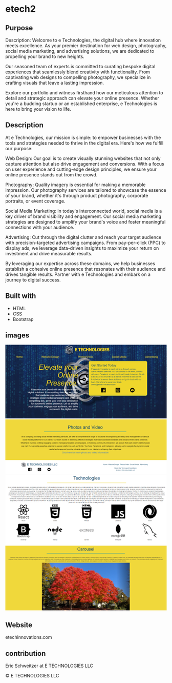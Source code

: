 # etech2

## Purpose

Description:
Welcome to e Technologies, the digital hub where innovation meets excellence. As your premier destination for web design, photography, social media marketing, and advertising solutions, we are dedicated to propelling your brand to new heights.

Our seasoned team of experts is committed to curating bespoke digital experiences that seamlessly blend creativity with functionality. From captivating web designs to compelling photography, we specialize in crafting visuals that leave a lasting impression.

Explore our portfolio and witness firsthand how our meticulous attention to detail and strategic approach can elevate your online presence. Whether you're a budding startup or an established enterprise, e Technologies is here to bring your vision to life.


## Description
At e Technologies, our mission is simple: to empower businesses with the tools and strategies needed to thrive in the digital era. Here's how we fulfill our purpose:

Web Design: Our goal is to create visually stunning websites that not only capture attention but also drive engagement and conversions. With a focus on user experience and cutting-edge design principles, we ensure your online presence stands out from the crowd.

Photography: Quality imagery is essential for making a memorable impression. Our photography services are tailored to showcase the essence of your brand, whether it's through product photography, corporate portraits, or event coverage.

Social Media Marketing: In today's interconnected world, social media is a key driver of brand visibility and engagement. Our social media marketing strategies are designed to amplify your brand's voice and foster meaningful connections with your audience.

Advertising: Cut through the digital clutter and reach your target audience with precision-targeted advertising campaigns. From pay-per-click (PPC) to display ads, we leverage data-driven insights to maximize your return on investment and drive measurable results.

By leveraging our expertise across these domains, we help businesses establish a cohesive online presence that resonates with their audience and drives tangible results. Partner with e Technologies and embark on a journey to digital success.

## Built with
<!-- use all the head links here -->
* HTML
* CSS
* Bootstrap


## images

![](./assets/images/etech%20hompage.png)
![](./assets/images/etech%20homefooter.png)
![](./assets/images/etech%20icons.png)
![](./assets/images/etech%20tree%20carousel.png)



## Website
  etechinnovations.com

## contribution
Eric Schweitzer at E TECHNOLOGIES LLC

&copy; E TECHNOLOGIES LLC
<!-- complete this readme like the ones in class -->
<!-- 
   
    -put in physical email address not just link********done but might need to put in in more places
    -give space on sides of footer on larger screens. maybe enlarge font.....looks way better.
    -make sure to delete all images not being used....check again deleted a bunch 4-4
    

        
        
        -
        
       
      
     -->
        
<!-- *************3/25  -->
<!-- photos page
        add video
         -->

 <!-- web page
        -yellow sections-explain front and back end bc of cost
        -headers/navbar and footers in the same section.
        -add row of hover effects not nesiccarilly buttons
        -tech symbols....looks good, add color ?************** only if easy 
        -check cards
        -fix navbars.....just need to be centered ->


<!-- privacy police page 
        -use free one-->


<!-- https://freefrontend.com/css-hover-effects/page/3/ -->
